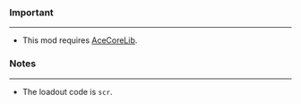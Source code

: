 ### Important
---
- This mod requires [AceCoreLib](https://gitlab.com/accensi/hd-addons/acecorelib).

### Notes
---
- The loadout code is `scr`.